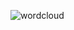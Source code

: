 ![wordcloud](https://user-images.githubusercontent.com/39142850/59966720-5f016400-955b-11e9-9f97-e1ef8ffe5f36.png)
